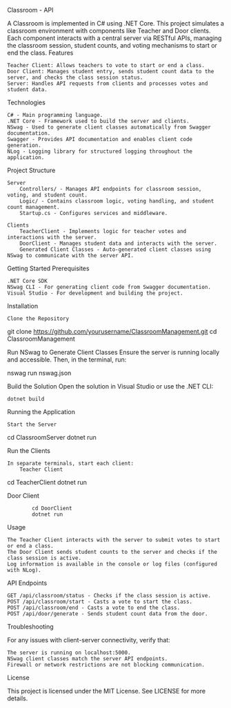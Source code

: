 Classroom - API

A Classroom is implemented in C# using .NET Core. This project simulates a classroom environment with components like Teacher and Door clients. Each component interacts with a central server via RESTful APIs, managing the classroom session, student counts, and voting mechanisms to start or end the class.
Features

    Teacher Client: Allows teachers to vote to start or end a class.
    Door Client: Manages student entry, sends student count data to the server, and checks the class session status.
    Server: Handles API requests from clients and processes votes and student data.

Technologies

    C# - Main programming language.
    .NET Core - Framework used to build the server and clients.
    NSwag - Used to generate client classes automatically from Swagger documentation.
    Swagger - Provides API documentation and enables client code generation.
    NLog - Logging library for structured logging throughout the application.

Project Structure

    Server
        Controllers/ - Manages API endpoints for classroom session, voting, and student count.
        Logic/ - Contains classroom logic, voting handling, and student count management.
        Startup.cs - Configures services and middleware.

    Clients
        TeacherClient - Implements logic for teacher votes and interactions with the server.
        DoorClient - Manages student data and interacts with the server.
        Generated Client Classes - Auto-generated client classes using NSwag to communicate with the server API.

Getting Started
Prerequisites

    .NET Core SDK
    NSwag CLI - For generating client code from Swagger documentation.
    Visual Studio - For development and building the project.

Installation

    Clone the Repository

git clone https://github.com/yourusername/ClassroomManagement.git
cd ClassroomManagement

Run NSwag to Generate Client Classes Ensure the server is running locally and accessible. Then, in the terminal, run:

nswag run nswag.json

Build the Solution Open the solution in Visual Studio or use the .NET CLI:

    dotnet build

Running the Application

    Start the Server

cd ClassroomServer
dotnet run

Run the Clients

    In separate terminals, start each client:
        Teacher Client

cd TeacherClient
dotnet run

Door Client

            cd DoorClient
            dotnet run

Usage

    The Teacher Client interacts with the server to submit votes to start or end a class.
    The Door Client sends student counts to the server and checks if the class session is active.
    Log information is available in the console or log files (configured with NLog).

API Endpoints

    GET /api/classroom/status - Checks if the class session is active.
    POST /api/classroom/start - Casts a vote to start the class.
    POST /api/classroom/end - Casts a vote to end the class.
    POST /api/door/generate - Sends student count data from the door.

Troubleshooting

For any issues with client-server connectivity, verify that:

    The server is running on localhost:5000.
    NSwag client classes match the server API endpoints.
    Firewall or network restrictions are not blocking communication.

License

This project is licensed under the MIT License. See LICENSE for more details.

